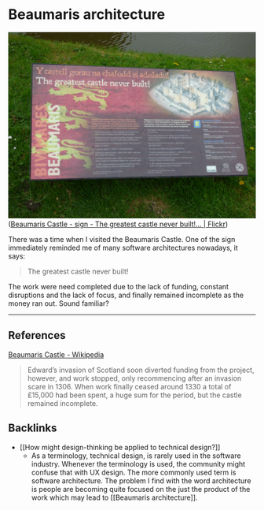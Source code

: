 # Beaumaris architecture
![](BearImages/B485E486-E75B-4776-AA2E-98662FB9B553-57831-0001028028874B2D/41753333144_2b94fbb823_b.jpg)
([Beaumaris Castle - sign - The greatest castle never built!… | Flickr](https://www.flickr.com/photos/ell-r-brown/41753333144))

There was a time when I visited the Beaumaris Castle. One of the sign immediately reminded me of many software architectures nowadays, it says:

> The greatest castle never built!

The work were need completed due to the lack of funding, constant disruptions and the lack of focus, and finally remained incomplete as the money ran out. Sound familiar?

---
## References
[Beaumaris Castle - Wikipedia](https://en.wikipedia.org/wiki/Beaumaris_Castle)
> Edward’s invasion of Scotland soon diverted funding from the project, however, and work stopped, only recommencing after an invasion scare in 1306. When work finally ceased around 1330 a total of £15,000 had been spent, a huge sum for the period, but the castle remained incomplete.

## Backlinks
* [[How might design-thinking be applied to technical design?]]
	* As a terminology, technical design, is rarely used in the software industry. Whenever the terminology is used, the community might confuse that with UX design. The more commonly used term is software architecture. The problem I find with the word architecture is people are becoming quite focused on the just the product of the work which may lead to [[Beaumaris architecture]].

<!-- #evergreen #architecture -->

<!-- {BearID:AD49FCA5-AF7F-43B1-B3F6-002E3598D6F2-57831-000102390DE66F4B} -->
